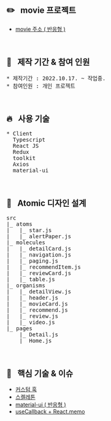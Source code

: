 ## :pencil2: &nbsp; movie 프로젝트

- [movie 주소 ( 반응형 )](https://ijieun0123.github.io/movie)

<br/>
  
## :raising_hand: &nbsp; 제작 기간 & 참여 인원

<pre>
* 제작기간 : 2022.10.17. ~ 작업중.
* 참여인원 : 개인 프로젝트
</pre>

<br/>

## :fire: &nbsp; 사용 기술

<pre>
* Client
  Typescript
  React JS
  Redux
  toolkit
  Axios
  material-ui
</pre>

<br/>

## :ledger: &nbsp; Atomic 디자인 설계

<pre>
src
|_ atoms
|   |_ star.js
|   |_ alertPaper.js
|_ molecules
|   |_ detailCard.js
|   |_ navigation.js
|   |_ paging.js
|   |_ recommendItem.js
|   |_ reviewCard.js
|   |_ table.js
|_ organisms
|   |_ detailView.js
|   |_ header.js
|   |_ movieCard.js
|   |_ recommend.js
|   |_ review.js
|   |_ video.js
|_ pages
    |_ Detail.js
    |_ Home.js
</pre>

<br/>

## :pushpin: &nbsp; 핵심 기술 & 이슈

- [커스텀 훅](https://github.com/ijieun0123/movie/issues/2)
- [스켈레톤](https://github.com/ijieun0123/movie/issues/4)
- [material-ui ( 반응형 )](https://github.com/ijieun0123/movie/issues/1)
- [useCallback + React.memo](https://github.com/ijieun0123/movie/issues/5)
